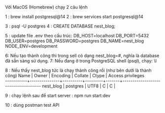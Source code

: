 Với MacOS (Homebrew) chạy 2 câu lệnh

1 : brew install postgresql@14 
2 : brew services start postgresql@14 

3 : psql -U postgres
4 : CREATE DATABASE nest_blog;

5 : update file .env theo cấu trúc:
DB_HOST=localhost
DB_PORT=5432
DB_USER=postgres
DB_PASSWORD=postgres
DB_NAME=nest_blog
NODE_ENV=development

6: Nếu tạo thành công thì trong sell có dạng nest_blog=#, nghĩa là database đã sẵn sàng sử dụng.
7: Nếu đang ở trong PostgreSQL shell (psql), chạy: \l

8 : Nếu thấy nest_blog tức là chạy thành công rồi (như bên dưới là thành công)
   Name    |     Owner     | Encoding | Collate | Ctype |          Access privileges          
-----------+---------------+----------+---------+-------+-------------------------------------
 nest_blog | postgres      | UTF8     | C       | C     | 


 9 : chạy lệnh sau để start server : npm run start:dev 

 10 : dùng postman test API
